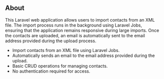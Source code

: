 
## About

This Laravel web application allows users to import contacts from an XML file. The import process runs in the background using Laravel Jobs, ensuring that the application remains responsive during large imports. Once the contacts are uploaded, an email is automatically sent to the email address provided during the upload process.


- Import contacts from an XML file using Laravel Jobs.
- Automatically sends an email to the email address provided during the upload.
- Basic CRUD operations for managing contacts.
- No authentication required for access.
